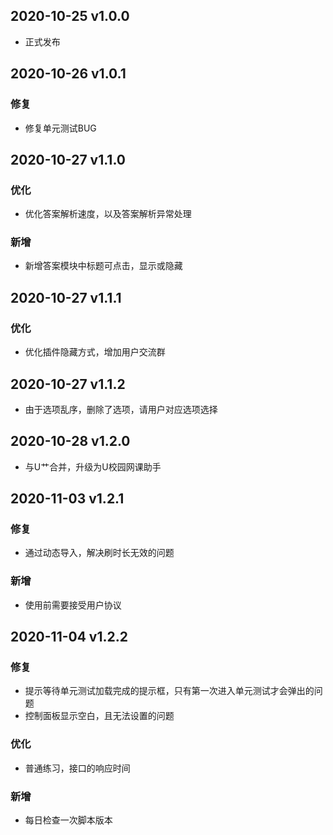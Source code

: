 ## 2020-10-25 v1.0.0
  - 正式发布
## 2020-10-26 v1.0.1
### 修复
  - 修复单元测试BUG
## 2020-10-27 v1.1.0
### 优化
- 优化答案解析速度，以及答案解析异常处理
### 新增
- 新增答案模块中标题可点击，显示或隐藏
## 2020-10-27 v1.1.1
### 优化
- 优化插件隐藏方式，增加用户交流群
## 2020-10-27 v1.1.2
- 由于选项乱序，删除了选项，请用户对应选项选择
## 2020-10-28 v1.2.0
- 与U艹合并，升级为U校园网课助手
## 2020-11-03 v1.2.1
### 修复
- 通过动态导入，解决刷时长无效的问题
### 新增
- 使用前需要接受用户协议
## 2020-11-04 v1.2.2
### 修复
- 提示等待单元测试加载完成的提示框，只有第一次进入单元测试才会弹出的问题
- 控制面板显示空白，且无法设置的问题
### 优化
- 普通练习，接口的响应时间
### 新增
- 每日检查一次脚本版本